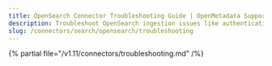 ```yaml
---
title: OpenSearch Connector Troubleshooting Guide | OpenMetadata Support
description: Troubleshoot OpenSearch ingestion issues like authentication failures, index access errors, or search gaps.
slug: /connectors/search/opensearch/troubleshooting
---
```


{% partial file="/v1.11/connectors/troubleshooting.md" /%}
